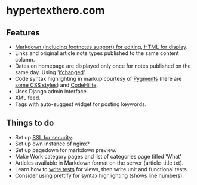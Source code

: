 # hypertexthero.com

Features
----

- [Markdown (including footnotes support) for editing, HTML for display](https://code.djangoproject.com/wiki/UsingMarkup).
- Links and original article note types published to the same content column.
- Dates on homepage are displayed only once for notes published on the same day. Using '[ifchanged](https://docs.djangoproject.com/en/dev/ref/templates/builtins/?from=olddocs#ifchanged)'.
- Code syntax highlighting in markup courtesy of [Pygments](http://pygments.org/) (here are [some CSS styles](https://github.com/richleland/pygments-css)) and [CodeHilite](http://pythonhosted.org/Markdown/extensions/code_hilite.html).
- Uses Django admin interface.
- XML feed.
- Tags with auto-suggest widget for posting keywords.

## Things to do

- Set up [SSL for security](https://www.tbray.org/ongoing/When/201x/2012/12/02/HTTPS).
- Set up own instance of nginx?
- Set up pagedown for markdown preview.
- Make Work category pages and list of categories page titled 'What'
- Articles available in Markdown format on the server (article-title.txt).
- Learn how to [write tests](http://www.tdd-django-tutorial.com/) for views, then write unit and functional tests.
- Consider using [prettify](http://google-code-prettify.googlecode.com/svn/trunk/README.html) for syntax highlighting (shows line numbers).

